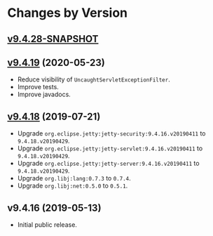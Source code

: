 # Changes by Version

## [v9.4.28-SNAPSHOT](https://github.com/openjax/jetty/compare/736425ef94833c6643344feb33167811c1cef068..HEAD)

## [v9.4.19](https://github.com/openjax/jetty/compare/35ef3e3c7e5d48a7f2b268c5fa46228fd4537b44..736425ef94833c6643344feb33167811c1cef068) (2020-05-23)
* Reduce visibility of `UncaughtServletExceptionFilter`.
* Improve tests.
* Improve javadocs.

## [v9.4.18](https://github.com/openjax/jetty/compare/4eed08cd99b7a33ba625d5877945b2b0d49a7581..35ef3e3c7e5d48a7f2b268c5fa46228fd4537b44) (2019-07-21)
* Upgrade `org.eclipse.jetty:jetty-security:9.4.16.v20190411` to `9.4.18.v20190429`.
* Upgrade `org.eclipse.jetty:jetty-servlet:9.4.16.v20190411` to `9.4.18.v20190429`.
* Upgrade `org.eclipse.jetty:jetty-server:9.4.16.v20190411` to `9.4.18.v20190429`.
* Upgrade `org.libj:lang:0.7.3` to `0.7.4`.
* Upgrade `org.libj:net:0.5.0` to `0.5.1`.

## v9.4.16 (2019-05-13)
* Initial public release.